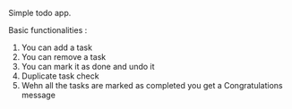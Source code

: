 Simple todo app.

Basic functionalities :

1) You can add a task
2) You can remove a task
3) You can mark it as done and undo it
4) Duplicate task check
5) Wehn all the tasks are marked as completed you get a Congratulations message
